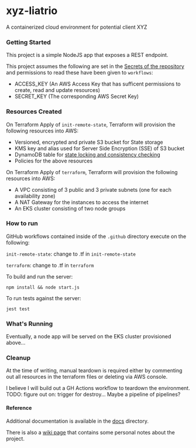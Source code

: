 # xyz-liatrio
A containerized cloud environment for potential client XYZ

### Getting Started
This project is a simple NodeJS app that exposes a REST endpoint.

This project assumes the following are set in the [Secrets of the repository](https://docs.github.com/en/actions/security-guides/encrypted-secrets) and permissions to read these have been given to `workflows`:
* ACCESS_KEY (An AWS Access Key that has sufficent permissions to create, read and update resources)
* SECRET_KEY (The corresponding AWS Secret Key)

### Resources Created
On Terraform Apply of `init-remote-state`, Terraform will provision the following resources into AWS:

* Versioned, encrypted and private S3 bucket for State storage
* KMS key and alias used for Server Side Encryption (SSE) of S3 bucket
* DynamoDB table for [state locking and consistency checking](https://developer.hashicorp.com/terraform/language/settings/backends/s3)
* Policies for the above resources

On Terraform Apply of `terraform`, Terraform will provision the following resources into AWS:

* A VPC consisting of 3 public and 3 private subnets (one for each availability zone)
* A NAT Gateway for the instances to access the internet
* An EKS cluster consisting of two node groups

### How to run
GitHub workflows contained inside of the `.github` directory execute on the following:

`init-remote-state`: change to .tf in `init-remote-state`

`terraform`: change to .tf in `terraform`

To build and run the server:
```shell
npm install && node start.js
```

To run tests against the server:
``` shell
jest test
```

### What's Running
Eventually, a node app will be served on the EKS cluster provisioned above...

### Cleanup
At the time of writing, manual teardown is required either by commenting out all resources in the terraform files or deleting via AWS console.

I believe I will build out a GH Actions workflow to teardown the environment. TODO: figure out on: trigger for destroy... Maybe a pipeline of pipelines?

#### Reference
Additional documentation is available in the [docs](https://github.com/stevencorrea/xyz-liatrio/tree/main/docs) directory.

There is also a [wiki page](https://github.com/stevencorrea/xyz-liatrio/wiki/XYZ-Cloud-App-Deployment-–-Notes) that contains some personal notes about the project.